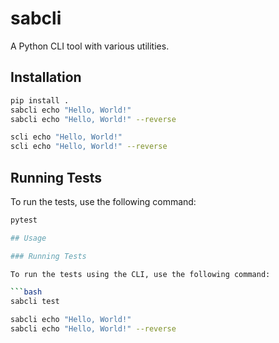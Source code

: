 # sabcli

A Python CLI tool with various utilities.

## Installation

```bash
pip install .
sabcli echo "Hello, World!"
sabcli echo "Hello, World!" --reverse

scli echo "Hello, World!"
scli echo "Hello, World!" --reverse
```

## Running Tests

To run the tests, use the following command:

```bash
pytest

## Usage

### Running Tests

To run the tests using the CLI, use the following command:

```bash
sabcli test
```

```bash
sabcli echo "Hello, World!"
sabcli echo "Hello, World!" --reverse
```
